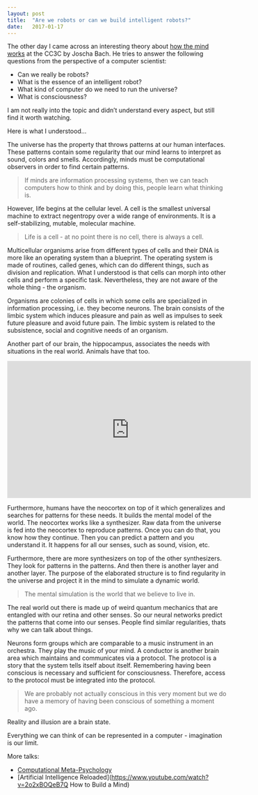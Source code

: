 ```yaml
---
layout: post
title:  "Are we robots or can we build intelligent robots?"
date:   2017-01-17
---
```



The other day I came across an interesting theory about [how the mind works](https://www.youtube.com/watch?v=K5nJ5l6dl2s) at the CC3C by Joscha Bach. He tries to answer the following questions from the perspective of a computer scientist:

- Can we really be robots?
- What is the essence of an intelligent robot?
- What kind of computer do we need to run the universe?
- What is consciousness?

I am not really into the topic and didn’t understand every aspect, but still find it worth watching.

Here is what I understood...

The universe has the property that throws patterns at our human interfaces. These patterns contain some regularity that our mind learns to interpret as sound, colors and smells. Accordingly, minds must be computational observers in order to find certain patterns.

> If minds are information processing systems, then we can teach computers how to think and by doing this, people learn what thinking is.

However, life begins at the cellular level. A cell is the smallest universal machine to extract negentropy over a wide range of environments. It is a self-stabilizing, mutable, molecular machine.

> Life is a cell - at no point there is no cell, there is always a cell.

Multicellular organisms arise from different types of cells and their DNA is more like an operating system than a blueprint. The operating system is made of routines, called genes, which can do different things, such as division and replication. What I understood is that cells can morph into other cells and perform a specific task. Nevertheless, they are not aware of the whole thing - the organism.

Organisms are colonies of cells in which some cells are specialized in information processing, i.e. they become neurons. The brain consists of the limbic system which induces pleasure and pain as well as impulses to seek future pleasure and avoid future pain. The limbic system is related to the subsistence, social and cognitive needs of an organism.

Another part of our brain, the hippocampus, associates the needs with situations in the real world. Animals have that too.

<div class='video'>
  <iframe width="560" height="315" src="https://www.youtube.com/embed/K5nJ5l6dl2s" frameborder="0" allowfullscreen></iframe>
</div>

Furthermore, humans have the neocortex on top of it which generalizes and searches for patterns for these needs. It builds the mental model of the world. The neocortex works like a synthesizer. Raw data from the universe is fed into the neocortex to reproduce patterns. Once you can do that, you know how they continue. Then you can predict a pattern and you understand it. It happens for all our senses, such as sound, vision, etc.

Furthermore, there are more synthesizers on top of the other synthesizers. They look for patterns in the patterns. And then there is another layer and another layer. The purpose of the elaborated structure is to find regularity in the universe and project it in the mind to simulate a dynamic world.

> The mental simulation is the world that we believe to live in.

The real world out there is made up of weird quantum mechanics that are entangled with our retina and other senses. So our neural networks predict the patterns that come into our senses. People find similar regularities, thats why we can talk about things.

Neurons form groups which are comparable to a music instrument in an orchestra. They play the music of your mind. A conductor is another brain area which maintains and communicates via a protocol. The protocol is a story that the system tells itself about itself. Remembering having been conscious is necessary and sufficient for consciousness. Therefore, access to the protocol must be integrated into the protocol.

> We are probably not actually conscious in this very moment but we do have a memory of having been conscious of something a moment ago.

Reality and illusion are a brain state.

Everything we can think of can be represented in a computer - imagination is our limit.


More talks:

- [Computational Meta-Psychology](https://www.youtube.com/watch?v=WRdJCFEqFTU)
- [Artificial Intelligence Reloaded](https://www.youtube.com/watch?v=2o2xBOQeB7Q How to Build a Mind)
